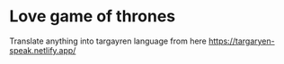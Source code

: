 # Love game of thrones

Translate anything into targayren language from here https://targaryen-speak.netlify.app/
